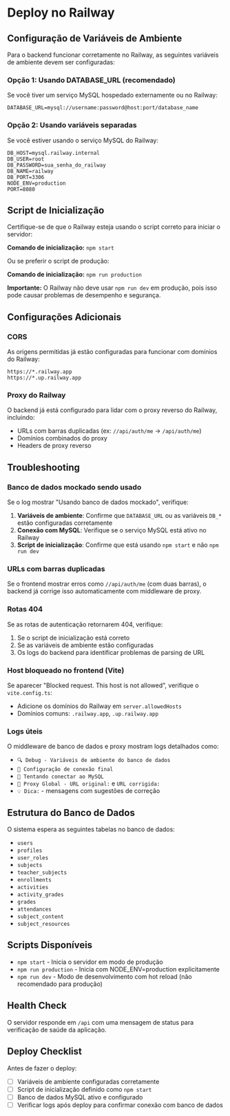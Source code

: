 # Deploy no Railway

## Configuração de Variáveis de Ambiente

Para o backend funcionar corretamente no Railway, as seguintes variáveis de ambiente devem ser configuradas:

### Opção 1: Usando DATABASE_URL (recomendado)
Se você tiver um serviço MySQL hospedado externamente ou no Railway:

```
DATABASE_URL=mysql://username:password@host:port/database_name
```

### Opção 2: Usando variáveis separadas
Se você estiver usando o serviço MySQL do Railway:

```
DB_HOST=mysql.railway.internal
DB_USER=root
DB_PASSWORD=sua_senha_do_railway
DB_NAME=railway
DB_PORT=3306
NODE_ENV=production
PORT=8080
```

## Script de Inicialização

Certifique-se de que o Railway esteja usando o script correto para iniciar o servidor:

**Comando de inicialização:** `npm start`

Ou se preferir o script de produção:

**Comando de inicialização:** `npm run production`

**Importante:** O Railway não deve usar `npm run dev` em produção, pois isso pode causar problemas de desempenho e segurança.

## Configurações Adicionais

### CORS
As origens permitidas já estão configuradas para funcionar com domínios do Railway:

```
https://*.railway.app
https://*.up.railway.app
```

### Proxy do Railway
O backend já está configurado para lidar com o proxy reverso do Railway, incluindo:

- URLs com barras duplicadas (ex: `//api/auth/me` -> `/api/auth/me`)
- Domínios combinados do proxy
- Headers de proxy reverso

## Troubleshooting

### Banco de dados mockado sendo usado
Se o log mostrar "Usando banco de dados mockado", verifique:

1. **Variáveis de ambiente**: Confirme que `DATABASE_URL` ou as variáveis `DB_*` estão configuradas corretamente
2. **Conexão com MySQL**: Verifique se o serviço MySQL está ativo no Railway
3. **Script de inicialização**: Confirme que está usando `npm start` e não `npm run dev`

### URLs com barras duplicadas
Se o frontend mostrar erros como `//api/auth/me` (com duas barras), o backend já corrige isso automaticamente com middleware de proxy.

### Rotas 404
Se as rotas de autenticação retornarem 404, verifique:
1. Se o script de inicialização está correto
2. Se as variáveis de ambiente estão configuradas
3. Os logs do backend para identificar problemas de parsing de URL

### Host bloqueado no frontend (Vite)
Se aparecer "Blocked request. This host is not allowed", verifique o `vite.config.ts`:
- Adicione os domínios do Railway em `server.allowedHosts`
- Domínios comuns: `.railway.app`, `.up.railway.app`

### Logs úteis
O middleware de banco de dados e proxy mostram logs detalhados como:
- `🔍 Debug - Variáveis de ambiente do banco de dados`
- `📡 Configuração de conexão final`
- `🔌 Tentando conectar ao MySQL`
- `🔄 Proxy Global - URL original:` e `URL corrigida:`
- `💡 Dica:` - mensagens com sugestões de correção

## Estrutura do Banco de Dados

O sistema espera as seguintes tabelas no banco de dados:
- `users`
- `profiles`
- `user_roles`
- `subjects`
- `teacher_subjects`
- `enrollments`
- `activities`
- `activity_grades`
- `grades`
- `attendances`
- `subject_content`
- `subject_resources`

## Scripts Disponíveis

- `npm start` - Inicia o servidor em modo de produção
- `npm run production` - Inicia com NODE_ENV=production explicitamente
- `npm run dev` - Modo de desenvolvimento com hot reload (não recomendado para produção)

## Health Check

O servidor responde em `/api` com uma mensagem de status para verificação de saúde da aplicação.

## Deploy Checklist

Antes de fazer o deploy:

- [ ] Variáveis de ambiente configuradas corretamente
- [ ] Script de inicialização definido como `npm start`
- [ ] Banco de dados MySQL ativo e configurado
- [ ] Verificar logs após deploy para confirmar conexão com banco de dados
